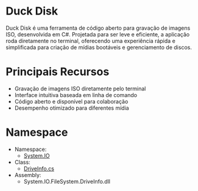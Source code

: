 # Duck Disk

Duck Disk é uma ferramenta de código aberto para gravação de imagens ISO,
desenvolvida em C#. Projetada para ser leve e eficiente, 
a aplicação roda diretamente no terminal, 
oferecendo uma experiência rápida e 
simplificada para criação de mídias bootáveis e gerenciamento de discos.

# Principais Recursos

-  Gravação de imagens ISO diretamente pelo terminal
- Interface intuitiva baseada em linha de comando
- Código aberto e disponível para colaboração
- Desempenho otimizado para diferentes mídia

# Namespace

- Namespace:
  - [System.IO](https://learn.microsoft.com/pt-br/dotnet/api/system.io?view=net-9.0)
- Class:
  - [DriveInfo.cs](https://learn.microsoft.com/pt-br/dotnet/api/system.io.driveinfo?view=net-9.0)
- Assembly:
  - System.IO.FileSystem.DriveInfo.dll


